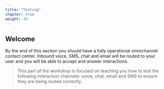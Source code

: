 ```yaml
---
title: "Testing"
chapter: true
weight: 30
---
```


## Welcome

By the end of this section you should have a fully operational omnichannel contact center. Inbound voice, SMS, chat and email will be routed to your user and you will be able to accept and answer interactions. 

> This part of the workshop is focused on teaching you how to test the following interaction channels: voice, chat, email and SMS to ensure they are being routed correctly. 






